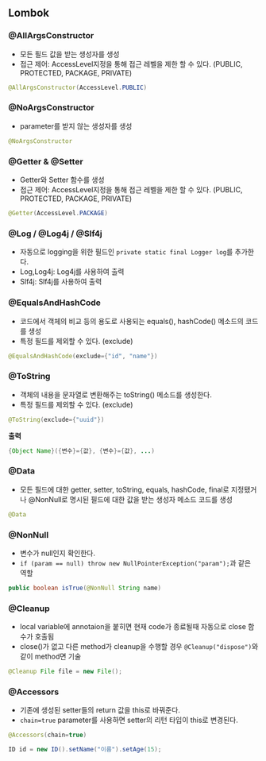 ## Lombok

### @AllArgsConstructor

 - 모든 필드 값을 받는 생성자를 생성
 - 접근 제어: AccessLevel지정을 통해 접근 레벨을 제한 할 수 있다. (PUBLIC, PROTECTED, PACKAGE, PRIVATE)

```java
@AllArgsConstructor(AccessLevel.PUBLIC)
```

### @NoArgsConstructor

 - parameter를 받지 않는 생성자를 생성

```java
@NoArgsConstructor
```

### @Getter & @Setter

 - Getter와 Setter 함수를 생성
 - 접근 제어: AccessLevel지정을 통해 접근 레벨을 제한 할 수 있다. (PUBLIC, PROTECTED, PACKAGE, PRIVATE)

```java
@Getter(AccessLevel.PACKAGE)
```

### @Log / @Log4j / @Slf4j

 - 자동으로 logging을 위한 필드인 `private static final Logger log`를 추가한다.
 - Log,Log4j: Log4j를 사용하여 출력
 - Slf4j: Slf4j를 사용하여 출력

### @EqualsAndHashCode

 - 코드에서 객체의 비교 등의 용도로 사용되는 equals(), hashCode() 메소드의 코드를 생성
 - 특정 필드를 제외할 수 있다. (exclude)

```java
@EqualsAndHashCode(exclude={"id", "name"})
```

### @ToString

 - 객체의 내용을 문자열로 변환해주는 toString() 메소드를 생성한다.
 - 특정 필드를 제외할 수 있다. (exclude)


```java
@ToString(exclude={"uuid"})
```

**출력**
```java
{Object Name}({변수}={값}, {변수}={값}, ...)
```

### @Data

 - 모든 필드에 대한 getter, setter, toString, equals, hashCode, final로 지정됐거나 @NonNull로 명시된 필드에 대한 값을 받는 생성자 메소드 코드를 생성

```java
@Data
```

### @NonNull

 - 변수가 null인지 확인한다.
 - `if (param == null) throw new NullPointerException("param");`과 같은 역할

```java
public boolean isTrue(@NonNull String name)
```

### @Cleanup

 - local variable에 annotaion을 붙히면 현재 code가 종료될때 자동으로 close 함수가 호출됨
 - close()가 없고 다른 method가 cleanup을 수행할 경우 `@Cleanup("dispose")`와 같이 method면 기술

```java
@Cleanup File file = new File();
```

### @Accessors

 - 기존에 생성된 setter들의 return 값을 this로 바꿔준다.
 - `chain=true` parameter를 사용하면 setter의 리턴 타입이 this로 변경된다.

```java
@Accessors(chain=true)
```

```java
ID id = new ID().setName("이름").setAge(15);
```
